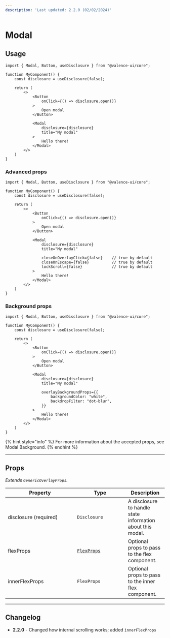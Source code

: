 ```yaml
---
description: 'Last updated: 2.2.0 (02/02/2024)'
---
```


# Modal

## Usage

```tsx
import { Modal, Button, useDisclosure } from "@valence-ui/core";

function MyComponent() { 
    const disclosure = useDisclosure(false);

    return ( 
        <>
            <Button
                onClick={() => disclosure.open()}
            >
                Open modal
            </Button>
            
            <Modal
                disclosure={disclosure}
                title="My modal"
            >
                Hello there!
            </Modal>
        </>
    )
}
```

### Advanced props

```tsx
import { Modal, Button, useDisclosure } from "@valence-ui/core";

function MyComponent() { 
    const disclosure = useDisclosure(false);

    return ( 
        <>
            <Button
                onClick={() => disclosure.open()}
            >
                Open modal
            </Button>
            
            <Modal
                disclosure={disclosure}
                title="My modal"
                
                closeOnOverlayClick={false}    // true by default
                closeOnEscape={false}          // true by default 
                lockScroll={false}             // true by default
            >
                Hello there!
            </Modal>
        </>
    )
}
```

### Background props

```tsx
import { Modal, Button, useDisclosure } from "@valence-ui/core";

function MyComponent() { 
    const disclosure = useDisclosure(false);

    return ( 
        <>
            <Button
                onClick={() => disclosure.open()}
            >
                Open modal
            </Button>
            
            <Modal
                disclosure={disclosure}
                title="My modal"
                
                overlayBackgroundProps={{
                    backgroundColor: "white",
                    backdropFilter: "dot-blur",
                }}
            >
                Hello there!
            </Modal>
        </>
    )
}
```

{% hint style="info" %}
For more information about the accepted props, see Modal Background.
{% endhint %}

***

## Props

_Extends `GenericOverlayProps`._

<table data-full-width="true"><thead><tr><th width="203">Property</th><th width="145">Type</th><th>Description</th></tr></thead><tbody><tr><td>disclosure (required)</td><td><code>Disclosure</code></td><td>A disclosure to handle state information about this modal.</td></tr><tr><td>flexProps</td><td><a href="../layout/flex/#props"><code>FlexProps</code></a></td><td>Optional props to pass to the flex component.</td></tr><tr><td>innerFlexProps</td><td><code>FlexProps</code></td><td>Optional props to pass to the inner flex component.</td></tr></tbody></table>

***

## Changelog

* **2.2.0** - Changed how internal scrolling works; added `innerFlexProps`

